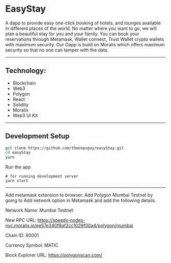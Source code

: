# EasyStay

A dapp to provide easy one-click booking of hotels, and lounges available in different places of the world. 
No matter where you want to go, we will plan a beautiful stay for you and your family.
You can book your reservations through Metamask, Wallet connect, Trust Wallet crypto wallets with maximum security. Our Dapp is build on Moralis which offers maximum security so that no one can temper with the data.

---

## Technology:

* Blockchain
* Web3
* Polygon
* React
* Solidity
* Moralis
* Web3 UI Kit

---

## Development Setup

```sh
git clone https://github.com/theoopsguy/easyStay.git
cd easyStay
yarn
```

Run the app

```
# for running development server
yarn start
```

---

Add metamask extension to browser. Add Polygon Mumbai Testnet by going to Add network option in Metamask and add the following details.

Network Name: Mumbai Testnet

New RPC URL: https://speedy-nodes-nyc.moralis.io/ee57e340f8af2cc1029f00a4/polygon/mumbai

Chain ID: 80001

Currency Symbol: MATIC

Block Explorer URL: https://polygonscan.com/
